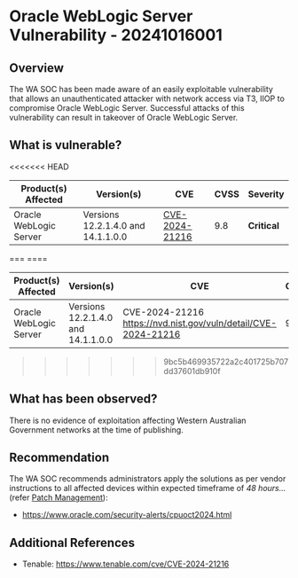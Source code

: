 # Oracle WebLogic Server Vulnerability - 20241016001

## Overview

The WA SOC has been made aware of an easily exploitable vulnerability that allows an unauthenticated attacker with network access via T3, IIOP to compromise Oracle WebLogic Server. Successful attacks of this vulnerability can result in takeover of Oracle WebLogic Server.

## What is vulnerable?

\<\<\<\<\<\<\< HEAD

| Product(s) Affected    | Version(s)                         | CVE                                                               | CVSS | Severity     |
| ---------------------- | ---------------------------------- | ----------------------------------------------------------------- | ---- | ------------ |
| Oracle WebLogic Server | Versions 12.2.1.4.0 and 14.1.1.0.0 | [CVE-2024-21216](https://nvd.nist.gov/vuln/detail/CVE-2024-21216) | 9.8  | **Critical** |

=== ====

| Product(s) Affected    | Version(s)                         | CVE                                                              | CVSS | Severity     |
| ---------------------- | ---------------------------------- | ---------------------------------------------------------------- | ---- | ------------ |
| Oracle WebLogic Server | Versions 12.2.1.4.0 and 14.1.1.0.0 | CVE-2024-21216 <https://nvd.nist.gov/vuln/detail/CVE-2024-21216> | 9.8  | **Critical** |

> > > > > > > 9bc5b469935722a2c401725b707dd37601db910f

## What has been observed?

There is no evidence of exploitation affecting Western Australian Government networks at the time of publishing.

## Recommendation

The WA SOC recommends administrators apply the solutions as per vendor instructions to all affected devices within expected timeframe of *48 hours...* (refer [Patch Management](../guidelines/patch-management.md)):

- <https://www.oracle.com/security-alerts/cpuoct2024.html>

## Additional References

- Tenable: <https://www.tenable.com/cve/CVE-2024-21216>
